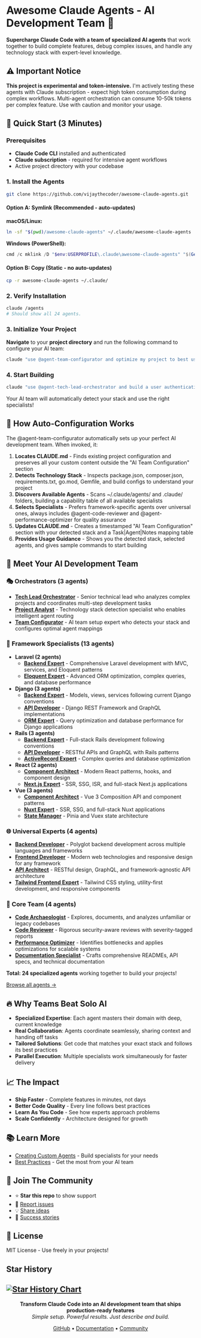 # Awesome Claude Agents - AI Development Team 🚀

**Supercharge Claude Code with a team of specialized AI agents** that work together to build complete features, debug complex issues, and handle any technology stack with expert-level knowledge.

## ⚠️ Important Notice

**This project is experimental and token-intensive.** I'm actively testing these agents with Claude subscription - expect high token consumption during complex workflows. Multi-agent orchestration can consume 10-50k tokens per complex feature. Use with caution and monitor your usage.

## 🚀 Quick Start (3 Minutes)

### Prerequisites
- **Claude Code CLI** installed and authenticated
- **Claude subscription** - required for intensive agent workflows
- Active project directory with your codebase

### 1. Install the Agents
```bash
git clone https://github.com/vijaythecoder/awesome-claude-agents.git
```

#### Option A: Symlink (Recommended - auto-updates)

**macOS/Linux:**
```bash
ln -sf "$(pwd)/awesome-claude-agents" ~/.claude/awesome-claude-agents
```

**Windows (PowerShell):**
```powershell
cmd /c mklink /D "$env:USERPROFILE\.claude\awesome-claude-agents" "$(Get-Location)\awesome-claude-agents"
```

#### Option B: Copy (Static - no auto-updates)
```bash
cp -r awesome-claude-agents ~/.claude/
```

### 2. Verify Installation
```bash
claude /agents
# Should show all 24 agents.
```

### 3. Initialize Your Project
**Navigate** to your **project directory** and run the following command to configure your AI team:

```bash
claude "use @agent-team-configurator and optimize my project to best use the available subagents."
```

### 4. Start Building
```bash
claude "use @agent-tech-lead-orchestrator and build a user authentication system"
```

Your AI team will automatically detect your stack and use the right specialists!

## 🎯 How Auto-Configuration Works

The @agent-team-configurator automatically sets up your perfect AI development team. When invoked, it:

1. **Locates CLAUDE.md** - Finds existing project configuration and preserves all your custom content outside the "AI Team Configuration" section
2. **Detects Technology Stack** - Inspects package.json, composer.json, requirements.txt, go.mod, Gemfile, and build configs to understand your project
3. **Discovers Available Agents** - Scans ~/.claude/agents/ and .claude/ folders, building a capability table of all available specialists
4. **Selects Specialists** - Prefers framework-specific agents over universal ones, always includes @agent-code-reviewer and @agent-performance-optimizer for quality assurance
5. **Updates CLAUDE.md** - Creates a timestamped "AI Team Configuration" section with your detected stack and a Task|Agent|Notes mapping table
6. **Provides Usage Guidance** - Shows you the detected stack, selected agents, and gives sample commands to start building


## 👥 Meet Your AI Development Team

### 🎭 Orchestrators (3 agents)
- **[Tech Lead Orchestrator](agents/orchestrators/tech-lead-orchestrator.md)** - Senior technical lead who analyzes complex projects and coordinates multi-step development tasks
- **[Project Analyst](agents/orchestrators/project-analyst.md)** - Technology stack detection specialist who enables intelligent agent routing
- **[Team Configurator](agents/orchestrators/team-configurator.md)** - AI team setup expert who detects your stack and configures optimal agent mappings

### 💼 Framework Specialists (13 agents)
- **Laravel (2 agents)**
  - **[Backend Expert](agents/specialized/laravel/laravel-backend-expert.md)** - Comprehensive Laravel development with MVC, services, and Eloquent patterns
  - **[Eloquent Expert](agents/specialized/laravel/laravel-eloquent-expert.md)** - Advanced ORM optimization, complex queries, and database performance
- **Django (3 agents)**
  - **[Backend Expert](agents/specialized/django/django-backend-expert.md)** - Models, views, services following current Django conventions
  - **[API Developer](agents/specialized/django/django-api-developer.md)** - Django REST Framework and GraphQL implementations
  - **[ORM Expert](agents/specialized/django/django-orm-expert.md)** - Query optimization and database performance for Django applications
- **Rails (3 agents)**
  - **[Backend Expert](agents/specialized/rails/rails-backend-expert.md)** - Full-stack Rails development following conventions
  - **[API Developer](agents/specialized/rails/rails-api-developer.md)** - RESTful APIs and GraphQL with Rails patterns
  - **[ActiveRecord Expert](agents/specialized/rails/rails-activerecord-expert.md)** - Complex queries and database optimization
- **React (2 agents)**
  - **[Component Architect](agents/specialized/react/react-component-architect.md)** - Modern React patterns, hooks, and component design
  - **[Next.js Expert](agents/specialized/react/react-nextjs-expert.md)** - SSR, SSG, ISR, and full-stack Next.js applications
- **Vue (3 agents)**
  - **[Component Architect](agents/specialized/vue/vue-component-architect.md)** - Vue 3 Composition API and component patterns
  - **[Nuxt Expert](agents/specialized/vue/vue-nuxt-expert.md)** - SSR, SSG, and full-stack Nuxt applications
  - **[State Manager](agents/specialized/vue/vue-state-manager.md)** - Pinia and Vuex state architecture

### 🌐 Universal Experts (4 agents)
- **[Backend Developer](agents/universal/backend-developer.md)** - Polyglot backend development across multiple languages and frameworks
- **[Frontend Developer](agents/universal/frontend-developer.md)** - Modern web technologies and responsive design for any framework
- **[API Architect](agents/universal/api-architect.md)** - RESTful design, GraphQL, and framework-agnostic API architecture
- **[Tailwind Frontend Expert](agents/universal/tailwind-css-expert.md)** - Tailwind CSS styling, utility-first development, and responsive components

### 🔧 Core Team (4 agents)
- **[Code Archaeologist](agents/core/code-archaeologist.md)** - Explores, documents, and analyzes unfamiliar or legacy codebases
- **[Code Reviewer](agents/core/code-reviewer.md)** - Rigorous security-aware reviews with severity-tagged reports
- **[Performance Optimizer](agents/core/performance-optimizer.md)** - Identifies bottlenecks and applies optimizations for scalable systems
- **[Documentation Specialist](agents/core/documentation-specialist.md)** - Crafts comprehensive READMEs, API specs, and technical documentation

**Total: 24 specialized agents** working together to build your projects!

[Browse all agents →](agents/)


## 🔥 Why Teams Beat Solo AI

- **Specialized Expertise**: Each agent masters their domain with deep, current knowledge
- **Real Collaboration**: Agents coordinate seamlessly, sharing context and handing off tasks
- **Tailored Solutions**: Get code that matches your exact stack and follows its best practices
- **Parallel Execution**: Multiple specialists work simultaneously for faster delivery

## 📈 The Impact

- **Ship Faster** - Complete features in minutes, not days
- **Better Code Quality** - Every line follows best practices
- **Learn As You Code** - See how experts approach problems
- **Scale Confidently** - Architecture designed for growth

## 📚 Learn More

- [Creating Custom Agents](docs/creating-agents.md) - Build specialists for your needs  
- [Best Practices](docs/best-practices.md) - Get the most from your AI team

## 💬 Join The Community

- ⭐ **Star this repo** to show support
- 🐛 [Report issues](https://github.com/vijaythecoder/awesome-claude-agents/issues)
- 💡 [Share ideas](https://github.com/vijaythecoder/awesome-claude-agents/discussions)
- 🎉 [Success stories](https://github.com/vijaythecoder/awesome-claude-agents/discussions/categories/show-and-tell)

## 📄 License

MIT License - Use freely in your projects!

## Star History

[![Star History Chart](https://api.star-history.com/svg?repos=vijaythecoder/awesome-claude-agents&type=Date)](https://www.star-history.com/#vijaythecoder/awesome-claude-agents&Date)
---

<p align="center">
  <strong>Transform Claude Code into an AI development team that ships production-ready features</strong><br>
  <em>Simple setup. Powerful results. Just describe and build.</em>
</p>

<p align="center">
  <a href="https://github.com/vijaythecoder/awesome-claude-agents">GitHub</a> •
  <a href="docs/creating-agents.md">Documentation</a> •
  <a href="https://github.com/vijaythecoder/awesome-claude-agents/discussions">Community</a>
</p>